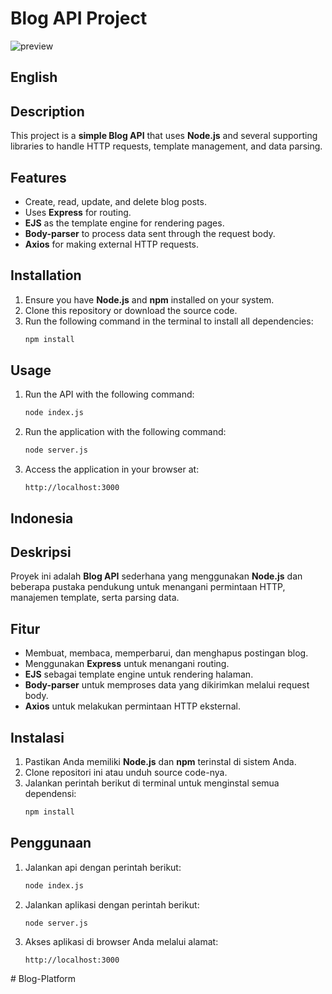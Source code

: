 # Blog API Project

 ![preview](https://github.com/triliun/Blog-Api-Project/blob/main/preview.png)

## English

## Description

This project is a **simple Blog API** that uses **Node.js** and several supporting libraries to handle HTTP requests, template management, and data parsing.

## Features

- Create, read, update, and delete blog posts.
- Uses **Express** for routing.
- **EJS** as the template engine for rendering pages.
- **Body-parser** to process data sent through the request body.
- **Axios** for making external HTTP requests.

## Installation

1. Ensure you have **Node.js** and **npm** installed on your system.
2. Clone this repository or download the source code.
3. Run the following command in the terminal to install all dependencies:
   ```bash
   npm install
   ```

## Usage

1. Run the API with the following command:
   ```bash
   node index.js
   ```
2. Run the application with the following command:
   ```bash
   node server.js
   ```
3. Access the application in your browser at:
   ```
   http://localhost:3000
   ```

## Indonesia

## Deskripsi

Proyek ini adalah **Blog API** sederhana yang menggunakan **Node.js** dan beberapa pustaka pendukung untuk menangani permintaan HTTP, manajemen template, serta parsing data.

## Fitur

- Membuat, membaca, memperbarui, dan menghapus postingan blog.
- Menggunakan **Express** untuk menangani routing.
- **EJS** sebagai template engine untuk rendering halaman.
- **Body-parser** untuk memproses data yang dikirimkan melalui request body.
- **Axios** untuk melakukan permintaan HTTP eksternal.

## Instalasi

1. Pastikan Anda memiliki **Node.js** dan **npm** terinstal di sistem Anda.
2. Clone repositori ini atau unduh source code-nya.
3. Jalankan perintah berikut di terminal untuk menginstal semua dependensi:
   ```bash
   npm install
   ```

## Penggunaan

1. Jalankan api dengan perintah berikut:
   ```bash
   node index.js
   ```
2. Jalankan aplikasi dengan perintah berikut:
   ```bash
   node server.js
   ```
3. Akses aplikasi di browser Anda melalui alamat:
   ```
   http://localhost:3000
   ```
#   B l o g - P l a t f o r m  
 